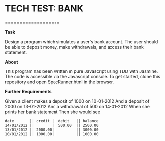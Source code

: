 # TECH TEST: BANK
===================

**Task**

Design a program which simulates a user's bank account. The user should be able to deposit money, make withdrawals, and access their bank statement.

**About**

This program has been written in pure Javascript using TDD with Jasmine. The code is accessible via the Javascript console. To get started, clone this repository and open SpecRunner.html in the browser. 

**Further Requirements**

Given a client makes a deposit of 1000 on 10-01-2012 And a deposit of 2000 on 13-01-2012 And a withdrawal of 500 on 14-01-2012 When she prints her bank statement Then she would see

```
date       || credit || debit   || balance
14/01/2012 ||        || 500.00  || 2500.00
13/01/2012 || 2000.00||         || 3000.00
10/01/2012 || 1000.00||         || 1000.00
```
